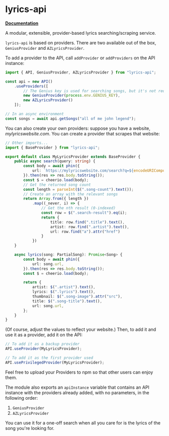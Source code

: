 # lyrics-api

**[Documentation](https://ly.samplasion.js.org)**

A modular, extensible, provider-based lyrics searching/scraping service.

`lyrics-api` is based on providers. There are two available out of the box, `GeniusProvider`
and `AZLyricsProvider`.

To add a provider to the API, call `addProvider` or `addProviders` on the API instance:

```ts
import { API, GeniusProvider, AZLyricsProvider } from "lyrics-api";

const api = new API()
    .useProviders([
        // The Genius key is used for searching songs, but it's not required
        new GeniusProvider(process.env.GENIUS_KEY),
        new AZLyricsProvider()
    ]);

// In an async environment
const songs = await api.getSongs("all of me john legend");
```

You can also create your own providers: suppose you have a website, _mylyricswebsite.com_.
You can create a provider that scrapes that website:

```ts
// Other imports...
import { BaseProvider } from "lyrics-api";

export default class MyLyricsProvider extends BaseProvider {
    public async search(query: string) {
        const body = await phin({
            url: `https://mylyricswebsite.com/search?q=${encodeURIComponent(query)}`,
        }).then(res => res.body.toString());
        const $ = cheerio.load(body);
        // Get the returned song count
        const length = parseInt($(".song-count").text());
        // Create an array with the relevant songs
        return Array.from({ length })
            .map((_never, i) => {
                // Get the nth result (0-indexed)
                const row = $(".search-result").eq(i);
                return {
                    title: row.find(".title").text(),
                    artist: row.find(".artist").text(),
                    url: row.find("a").attr("href")
                }
            })
    }

    async lyrics(song: PartialSong): Promise<Song> {
        const body = await phin({
            url: song.url,
        }).then(res => res.body.toString());
        const $ = cheerio.load(body);

        return {
            artist: $(".artist").text(),
            lyrics: $(".lyrics").text(),
            thumbnail: $(".song-image").attr("src"),
            title: $(".song-title").text(),
            url: song.url,
        };
    }
}
```

(Of course, adjust the values to reflect your website.)
Then, to add it and use it as a provider, add it on the API:

```ts
// To add it as a backup provider
API.useProvider(MyLyricsProvider);

// To add it as the first provider used
API.usePrivilegedProvider(MyLyricsProvider);
```

Feel free to upload your Providers to npm so that other users can enjoy them.

The module also exports an `apiInstance` variable that contains an API instance with
the providers already added, with no parameters, in the following order:

1. `GeniusProvider`
2. `AZLyricsProvider`
   
You can use it for a one-off search when all you care for is the lyrics of the song
you're looking for.
